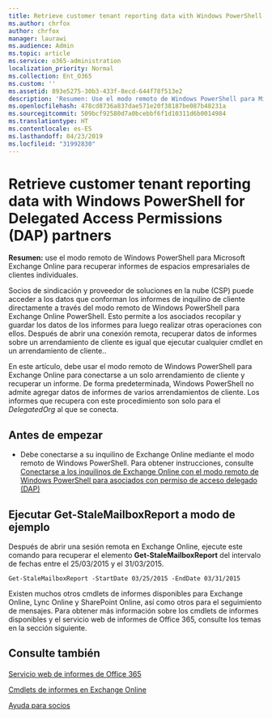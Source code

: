 ```yaml
---
title: Retrieve customer tenant reporting data with Windows PowerShell for Delegated Access Permissions (DAP) partners
ms.author: chrfox
author: chrfox
manager: laurawi
ms.audience: Admin
ms.topic: article
ms.service: o365-administration
localization_priority: Normal
ms.collection: Ent_O365
ms.custom: ''
ms.assetid: 893e5275-30b3-433f-8ecd-644f78f513e2
description: 'Resumen: Use el modo remoto de Windows PowerShell para Microsoft Exchange Online para recuperar informes de inquilinos de cliente individuales.'
ms.openlocfilehash: 478cd8736a837dae571e20f38187be087b48231a
ms.sourcegitcommit: 509bcf92580d7a0bcebbf6f1d10311d6b0014984
ms.translationtype: HT
ms.contentlocale: es-ES
ms.lasthandoff: 04/23/2019
ms.locfileid: "31992830"
---
```

# <a name="retrieve-customer-tenant-reporting-data-with-windows-powershell-for-delegated-access-permissions-dap-partners"></a>Retrieve customer tenant reporting data with Windows PowerShell for Delegated Access Permissions (DAP) partners

 **Resumen:** use el modo remoto de Windows PowerShell para Microsoft Exchange Online para recuperar informes de espacios empresariales de clientes individuales.
  
Socios de sindicación y proveedor de soluciones en la nube (CSP) puede acceder a los datos que conforman los informes de inquilino de cliente directamente a través del modo remoto de Windows PowerShell para Exchange Online PowerShell. Esto permite a los asociados recopilar y guardar los datos de los informes para luego realizar otras operaciones con ellos. Después de abrir una conexión remota, recuperar datos de informes sobre un arrendamiento de cliente es igual que ejecutar cualquier cmdlet en un arrendamiento de cliente..
  
En este artículo, debe usar el modo remoto de Windows PowerShell para Exchange Online para conectarse a un solo arrendamiento de cliente y recuperar un informe. De forma predeterminada, Windows PowerShell no admite agregar datos de informes de varios arrendamientos de cliente. Los informes que recupera con este procedimiento son solo para el  _DelegatedOrg_ al que se conecta.
  
 
## <a name="before-you-begin"></a>Antes de empezar

- Debe conectarse a su inquilino de Exchange Online mediante el modo remoto de Windows PowerShell. Para obtener instrucciones, consulte [Conectarse a los inquilinos de Exchange Online con el modo remoto de Windows PowerShell para asociados con permiso de acceso delegado (DAP)](connect-to-exchange-online-tenants-with-remote-windows-powershell-for-delegated.md)
    
## <a name="run-the-get-stalemailboxreport-sample"></a>Ejecutar Get-StaleMailboxReport a modo de ejemplo

Después de abrir una sesión remota en Exchange Online, ejecute este comando para recuperar el elemento **Get-StaleMailboxReport** del intervalo de fechas entre el 25/03/2015 y el 31/03/2015.
  
```
Get-StaleMailboxReport -StartDate 03/25/2015 -EndDate 03/31/2015
```

Existen muchos otros cmdlets de informes disponibles para Exchange Online, Lync Online y SharePoint Online, así como otros para el seguimiento de mensajes. Para obtener más información sobre los cmdlets de informes disponibles y el servicio web de informes de Office 365, consulte los temas en la sección siguiente.
  
## <a name="see-also"></a>Consulte también

#### 

[Servicio web de informes de Office 365](https://go.microsoft.com/fwlink/p/?LinkId=532777)
  
[Cmdlets de informes en Exchange Online](https://go.microsoft.com/fwlink/p/?LinkId=526430)
  
[Ayuda para socios](https://go.microsoft.com/fwlink/p/?LinkID=533477)

